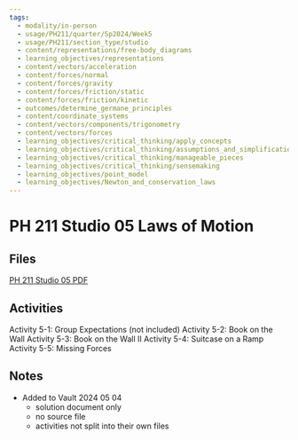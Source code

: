 ```yaml
---
tags:
  - modality/in-person
  - usage/PH211/quarter/Sp2024/Week5
  - usage/PH211/section_type/studio
  - content/representations/free-body_diagrams
  - learning_objectives/representations
  - content/vectors/acceleration
  - content/forces/normal
  - content/forces/gravity
  - content/forces/friction/static
  - content/forces/friction/kinetic
  - outcomes/determine_germane_principles
  - content/coordinate_systems
  - content/vectors/components/trigonometry
  - content/vectors/forces
  - learning_objectives/critical_thinking/apply_concepts
  - learning_objectives/critical_thinking/assumptions_and_simplifications
  - learning_objectives/critical_thinking/manageable_pieces
  - learning_objectives/critical_thinking/sensemaking
  - learning_objectives/point_model
  - learning_objectives/Newton_and_conservation_laws
---
```

# PH 211 Studio 05 Laws of Motion
## Files
[PH 211 Studio 05 PDF](./PH211_ST_05_Laws_of_Motion_240430_121912.pdf)
## Activities
Activity 5-1: Group Expectations (not included)
Activity 5-2: Book on the Wall
Activity 5-3: Book on the Wall II
Activity 5-4: Suitcase on a Ramp
Activity 5-5: Missing Forces
## Notes
* Added to Vault 2024 05 04
	* solution document only
	* no source file
	* activities not split into their own files